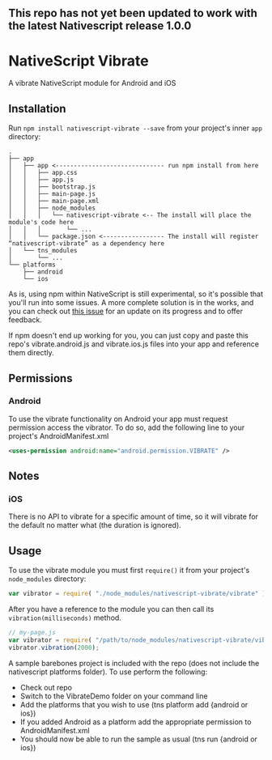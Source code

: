 ## This repo has not yet been updated to work with the latest Nativescript release 1.0.0

# NativeScript Vibrate

A vibrate NativeScript module for Android and iOS

## Installation

Run `npm install nativescript-vibrate --save` from your project's inner `app` directory:

```
.
├── app
│   ├── app <------------------------------ run npm install from here
│   │   ├── app.css
│   │   ├── app.js
│   │   ├── bootstrap.js
│   │   ├── main-page.js
│   │   ├── main-page.xml
│   │   ├── node_modules
│   │   │   └── nativescript-vibrate <-- The install will place the module's code here
│   │   │       └── ...
│   │   └── package.json <----------------- The install will register “nativescript-vibrate” as a dependency here
│   └── tns_modules
│       └── ...
└── platforms
    ├── android
    └── ios
```

As is, using npm within NativeScript is still experimental, so it's possible that you'll run into some issues. A more complete solution is in the works, and you can check out [this issue](https://github.com/NativeScript/nativescript-cli/issues/362) for an update on its progress and to offer feedback.

If npm doesn't end up working for you, you can just copy and paste this repo's vibrate.android.js and vibrate.ios.js files into your app and reference them directly.


## Permissions

### Android

To use the vibrate functionality on Android your app must request permission access the vibrator. To do so, add the following line to your project's AndroidManifest.xml

```xml
<uses-permission android:name="android.permission.VIBRATE" />
```

## Notes

### iOS

There is no API to vibrate for a specific amount of time, so it will vibrate for the default no matter what (the duration is ignored).

## Usage

To use the vibrate module you must first `require()` it from your project's `node_modules` directory:

```js
var vibrator = require( "./node_modules/nativescript-vibrate/vibrate" );
```

After you have a reference to the module you can then call its `vibration(milliseconds)` method.

```js
// my-page.js
var vibrator = require( "/path/to/node_modules/nativescript-vibrate/vibrate" );
vibrator.vibration(2000);
```

A sample barebones project is included with the repo (does not include the nativescript platforms folder). To use perform the following:

* Check out repo
* Switch to the VibrateDemo folder on your command line
* Add the platforms that you wish to use (tns platform add {android or ios})
* If you added Android as a platform add the appropriate permission to AndroidManifest.xml
* You should now be able to run the sample as usual (tns run {android or ios})